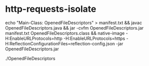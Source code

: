 # http-requests-isolate

echo "Main-Class: OpenedFileDescriptors" > manifest.txt && javac OpenedFileDescriptors.java &&  jar -cvfm OpenedFileDescriptors.jar manifest.txt OpenedFileDescriptors.class && native-image -H:EnableURLProtocols=http -H:EnableURLProtocols=https  -H:ReflectionConfigurationFiles=reflection-config.json -jar OpenedFileDescriptors.jar

./OpenedFileDescriptors
